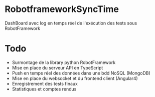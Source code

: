 # RobotframeworkSyncTime
DashBoard avec log en temps réel de l'exécution des tests sous RobotFramework

# Todo
- Surmontage de la library python RobotFramework
- Mise en place du serveur API en TypeScript
- Push en temps réel des données dans une bdd NoSQL (MongoDB)
- Mise en place du websocket et du frontend client (Angular4)
- Enregistrement des tests finaux
- Statistiques et comptes rendus
